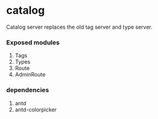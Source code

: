 # catalog
Catalog server replaces the old tag server and type server. 


### Exposed modules
1. Tags
2. Types
3. Route
3. AdminRoute


### dependencies
1. antd
1. antd-colorpicker
